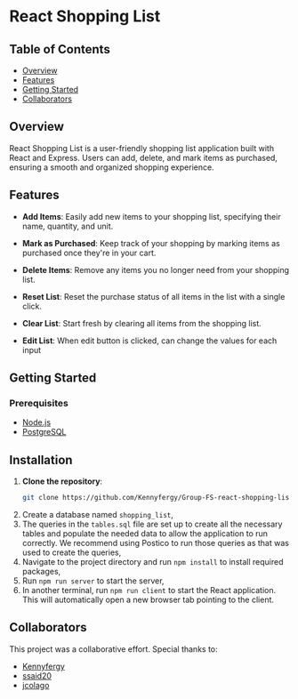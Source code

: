 # React Shopping List

## Table of Contents

- [Overview](#overview)
- [Features](#features)
- [Getting Started](#getting-started)
- [Collaborators](#collaborators)

## Overview

React Shopping List is a user-friendly shopping list application built with React and Express. Users can add, delete, and mark items as purchased, ensuring a smooth and organized shopping experience.

## Features

- **Add Items**: Easily add new items to your shopping list, specifying their name, quantity, and unit.

- **Mark as Purchased**: Keep track of your shopping by marking items as purchased once they're in your cart.

- **Delete Items**: Remove any items you no longer need from your shopping list.

- **Reset List**: Reset the purchase status of all items in the list with a single click.

- **Clear List**: Start fresh by clearing all items from the shopping list.

- **Edit List**: When edit button is clicked, can change the values for each input

## Getting Started

### Prerequisites

- [Node.js](https://nodejs.org/en/)
- [PostgreSQL](https://www.postgresql.org/download/)

## Installation

1. **Clone the repository**:
   ```bash
   git clone https://github.com/Kennyfergy/Group-FS-react-shopping-list.git
   ```
2. Create a database named `shopping_list`,
3. The queries in the `tables.sql` file are set up to create all the necessary tables and populate the needed data to allow the application to run correctly. We recommend using Postico to run those queries as that was used to create the queries,
4. Navigate to the project directory and run `npm install` to install required packages,
5. Run `npm run server` to start the server,
6. In another terminal, run `npm run client` to start the React application. This will automatically open a new browser tab pointing to the client.

## Collaborators

This project was a collaborative effort. Special thanks to:

- [Kennyfergy](https://github.com/Kennyfergy)
- [ssaid20](https://github.com/ssaid20)
- [jcolago](https://github.com/jcolago)
